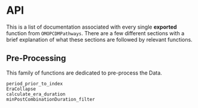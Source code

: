 # API

This is a list of documentation associated with every single **exported** function from `OMOPCDMPathways`.
There are a few different sections with a brief explanation of what these sections are followed by relevant functions.


## Pre-Processing

This family of functions are dedicated to pre-process the Data.

```@docs
period_prior_to_index
EraCollapse
calculate_era_duration
minPostCombinationDuration_filter
```
